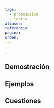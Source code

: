 ```yaml
---
tags:
  - proposicion
  - teoria
aliases: 
referencia: 
pagina: 
orden:
---
```

...

## Demostración

## Ejemplos

## Cuestiones
